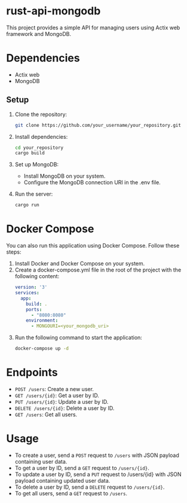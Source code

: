# rust-api-mongodb
This project provides a simple API for managing users using Actix web framework and MongoDB.

# Dependencies
- Actix web
- MongoDB

## Setup

1. Clone the repository:
   ```bash
   git clone https://github.com/your_username/your_repository.git
   ```
2. Install dependencies:
    ```bash
    cd your_repository
    cargo build
   ```
3. Set up MongoDB:
   - Install MongoDB on your system.
   - Configure the MongoDB connection URI in the .env file.

4. Run the server:
    ```bash
    cargo run
    ```

# Docker Compose
You can also run this application using Docker Compose. Follow these steps:

1. Install Docker and Docker Compose on your system.
2. Create a docker-compose.yml file in the root of the project with the following content:
    ```yaml
    version: '3'
    services:
      app:
        build: .
        ports:
          - "8080:8080"
        environment:
          - MONGOURI=<your_mongodb_uri>
    ```
3. Run the following command to start the application:
    ```bash
    docker-compose up -d
    ```

# Endpoints
- `POST /users`: Create a new user.
- `GET /users/{id}`: Get a user by ID.
- `PUT /users/{id}`: Update a user by ID.
- `DELETE /users/{id}`: Delete a user by ID.
- `GET /users`: Get all users.

# Usage
- To create a user, send a `POST` request to `/users` with JSON payload containing user data.
- To get a user by ID, send a `GET` request to `/users/{id}`.
- To update a user by ID, send a `PUT` request to /users/{id} with JSON payload containing updated user data.
- To delete a user by ID, send a `DELETE` request to `/users/{id}`.
- To get all users, send a `GET` request to `/users`.